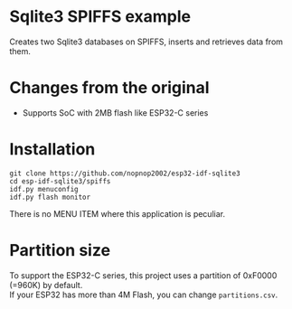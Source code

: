 # Sqlite3 SPIFFS example
Creates two Sqlite3 databases on SPIFFS, inserts and retrieves data from them.

# Changes from the original   
- Supports SoC with 2MB flash like ESP32-C series   

# Installation
```
git clone https://github.com/nopnop2002/esp32-idf-sqlite3
cd esp-idf-sqlite3/spiffs
idf.py menuconfig
idf.py flash monitor
```

There is no MENU ITEM where this application is peculiar.

# Partition size
To support the ESP32-C series, this project uses a partition of 0xF0000 (=960K) by default.   
If your ESP32 has more than 4M Flash, you can change ```partitions.csv```.   
